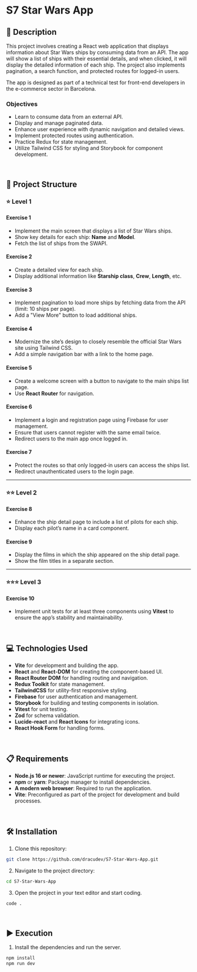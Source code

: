 # S7 Star Wars App

## 📄 Description

This project involves creating a React web application that displays information about Star Wars ships by consuming data from an API. The app will show a list of ships with their essential details, and when clicked, it will display the detailed information of each ship. The project also implements pagination, a search function, and protected routes for logged-in users.

The app is designed as part of a technical test for front-end developers in the e-commerce sector in Barcelona.

### Objectives

- Learn to consume data from an external API.
- Display and manage paginated data.
- Enhance user experience with dynamic navigation and detailed views.
- Implement protected routes using authentication.
- Practice Redux for state management.
- Utilize Tailwind CSS for styling and Storybook for component development.

<br>

## 📐 Project Structure

### ⭐ **Level 1**

#### **Exercise 1**
- Implement the main screen that displays a list of Star Wars ships.
- Show key details for each ship: **Name** and **Model**.
- Fetch the list of ships from the SWAPI.

#### **Exercise 2**
- Create a detailed view for each ship.
- Display additional information like **Starship class**, **Crew**, **Length**, etc.

#### **Exercise 3**
- Implement pagination to load more ships by fetching data from the API (limit: 10 ships per page).
- Add a "View More" button to load additional ships.

#### **Exercise 4**
- Modernize the site’s design to closely resemble the official Star Wars site using Tailwind CSS.
- Add a simple navigation bar with a link to the home page.

#### **Exercise 5**
- Create a welcome screen with a button to navigate to the main ships list page.
- Use **React Router** for navigation.

#### **Exercise 6**
- Implement a login and registration page using Firebase for user management.
- Ensure that users cannot register with the same email twice.
- Redirect users to the main app once logged in.

#### **Exercise 7**
- Protect the routes so that only logged-in users can access the ships list.
- Redirect unauthenticated users to the login page.

---

### ⭐⭐ **Level 2**

#### **Exercise 8**
- Enhance the ship detail page to include a list of pilots for each ship.
- Display each pilot’s name in a card component.

#### **Exercise 9**
- Display the films in which the ship appeared on the ship detail page.
- Show the film titles in a separate section.

---

### ⭐⭐⭐ **Level 3**

#### **Exercise 10**
- Implement unit tests for at least three components using **Vitest** to ensure the app’s stability and maintainability.

<br>

## 💻 Technologies Used

- **Vite** for development and building the app.
- **React** and **React-DOM** for creating the component-based UI.
- **React Router DOM** for handling routing and navigation.
- **Redux Toolkit** for state management.
- **TailwindCSS** for utility-first responsive styling.
- **Firebase** for user authentication and management.
- **Storybook** for building and testing components in isolation.
- **Vitest** for unit testing.
- **Zod** for schema validation.
- **Lucide-react** and **React Icons** for integrating icons.
- **React Hook Form** for handling forms.

<br>

## 📋 Requirements

- **Node.js 16 or newer**: JavaScript runtime for executing the project.
- **npm** or **yarn**: Package manager to install dependencies.
- **A modern web browser**: Required to run the application.
- **Vite**: Preconfigured as part of the project for development and build processes.

<br>

## 🛠️ Installation

1. Clone this repository: 
  ```bash
  git clone https://github.com/dracudev/S7-Star-Wars-App.git
  ```
2. Navigate to the project directory: 
  ```bash
  cd S7-Star-Wars-App
  ```
3. Open the project in your text editor and start coding.
  ```bash
  code .
  ```

<br>

## ▶️ Execution

1. Install the dependencies and run the server.
  ```bash
  npm install
  npm run dev
  ```
